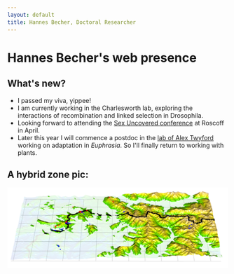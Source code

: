 ```yaml
---
layout: default
title: Hannes Becher, Doctoral Researcher
---
```

		
# Hannes Becher's web presence

## What's new?
* I passed my viva, yippee!
* I am currently working in the Charlesworth lab, exploring the interactions of recombination and linked selection in Drosophila.
* Looking forward to attending the [Sex Uncovered conference](http://www.cnrs.fr/insb/cjm/2018/Schwander_e.html) at Roscoff in April.
* Later this year I will commence a postdoc in the [lab of Alex Twyford](http://twyford.bio.ed.ac.uk) working on adaptation in *Euphrasia*. So I'll finally return to working with plants.


## A hybrid zone pic:
![freqs](img/zone.png)

